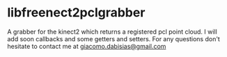 libfreenect2pclgrabber
======================

A grabber for the kinect2 which returns a registered pcl point cloud. I will add soon callbacks and some getters and setters.
For any questions don't hesitate to contact me at giacomo.dabisias@gmail.com

